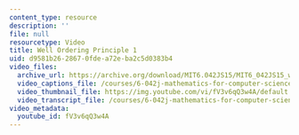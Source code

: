 ```yaml
---
content_type: resource
description: ''
file: null
resourcetype: Video
title: Well Ordering Principle 1
uid: d9581b26-2867-0fde-a72e-ba2c5d0383b4
video_files:
  archive_url: https://archive.org/download/MIT6.042JS15/MIT6_042JS15_wellordering1_ipod.mp4
  video_captions_file: /courses/6-042j-mathematics-for-computer-science-spring-2015/abd1af9a65eb5e39bc05daeadf7655c0_fV3v6qQ3w4A.vtt
  video_thumbnail_file: https://img.youtube.com/vi/fV3v6qQ3w4A/default.jpg
  video_transcript_file: /courses/6-042j-mathematics-for-computer-science-spring-2015/66e78623a8fc1ef09c1775641b833c82_fV3v6qQ3w4A.pdf
video_metadata:
  youtube_id: fV3v6qQ3w4A
---
```

